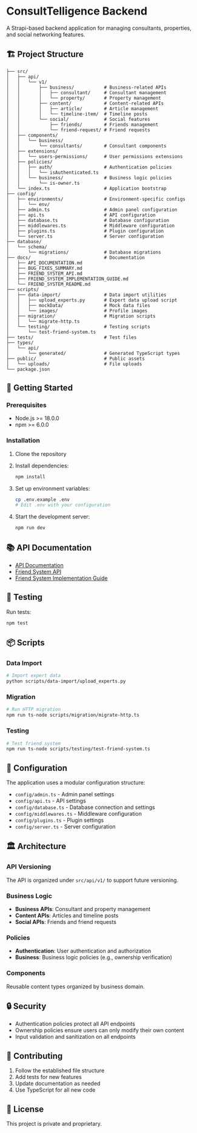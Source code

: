 # ConsultTelligence Backend

A Strapi-based backend application for managing consultants, properties, and social networking features.

## 🏗️ Project Structure

```
├── src/
│   ├── api/
│   │   └── v1/
│   │       ├── business/           # Business-related APIs
│   │       │   ├── consultant/     # Consultant management
│   │       │   └── property/       # Property management
│   │       ├── content/            # Content-related APIs
│   │       │   ├── article/        # Article management
│   │       │   └── timeline-item/  # Timeline posts
│   │       └── social/             # Social features
│   │           ├── friends/        # Friends management
│   │           └── friend-request/ # Friend requests
│   ├── components/
│   │   └── business/
│   │       └── consultants/        # Consultant components
│   ├── extensions/
│   │   └── users-permissions/      # User permissions extensions
│   ├── policies/
│   │   ├── auth/                   # Authentication policies
│   │   │   └── isAuthenticated.ts
│   │   └── business/               # Business logic policies
│   │       └── is-owner.ts
│   └── index.ts                    # Application bootstrap
├── config/
│   ├── environments/               # Environment-specific configs
│   │   └── env/
│   ├── admin.ts                    # Admin panel configuration
│   ├── api.ts                      # API configuration
│   ├── database.ts                 # Database configuration
│   ├── middlewares.ts              # Middleware configuration
│   ├── plugins.ts                  # Plugin configuration
│   └── server.ts                   # Server configuration
├── database/
│   └── schema/
│       └── migrations/             # Database migrations
├── docs/                           # Documentation
│   ├── API_DOCUMENTATION.md
│   ├── BUG_FIXES_SUMMARY.md
│   ├── FRIEND_SYSTEM_API.md
│   ├── FRIEND_SYSTEM_IMPLEMENTATION_GUIDE.md
│   └── FRIEND_SYSTEM_README.md
├── scripts/
│   ├── data-import/                # Data import utilities
│   │   ├── upload_experts.py       # Expert data upload script
│   │   ├── mockData/               # Mock data files
│   │   └── images/                 # Profile images
│   ├── migration/                  # Migration scripts
│   │   └── migrate-http.ts
│   └── testing/                    # Testing scripts
│       └── test-friend-system.ts
├── tests/                          # Test files
├── types/
│   └── api/
│       └── generated/              # Generated TypeScript types
├── public/                         # Public assets
│   └── uploads/                    # File uploads
└── package.json
```

## 🚀 Getting Started

### Prerequisites

- Node.js >= 18.0.0
- npm >= 6.0.0

### Installation

1. Clone the repository
2. Install dependencies:
   ```bash
   npm install
   ```

3. Set up environment variables:
   ```bash
   cp .env.example .env
   # Edit .env with your configuration
   ```

4. Start the development server:
   ```bash
   npm run dev
   ```

## 📚 API Documentation

- [API Documentation](./docs/API_DOCUMENTATION.md)
- [Friend System API](./docs/FRIEND_SYSTEM_API.md)
- [Friend System Implementation Guide](./docs/FRIEND_SYSTEM_IMPLEMENTATION_GUIDE.md)

## 🧪 Testing

Run tests:
```bash
npm test
```

## 📦 Scripts

### Data Import
```bash
# Import expert data
python scripts/data-import/upload_experts.py
```

### Migration
```bash
# Run HTTP migration
npm run ts-node scripts/migration/migrate-http.ts
```

### Testing
```bash
# Test friend system
npm run ts-node scripts/testing/test-friend-system.ts
```

## 🔧 Configuration

The application uses a modular configuration structure:

- `config/admin.ts` - Admin panel settings
- `config/api.ts` - API settings
- `config/database.ts` - Database connection and settings
- `config/middlewares.ts` - Middleware configuration
- `config/plugins.ts` - Plugin settings
- `config/server.ts` - Server configuration

## 🏛️ Architecture

### API Versioning
The API is organized under `src/api/v1/` to support future versioning.

### Business Logic
- **Business APIs**: Consultant and property management
- **Content APIs**: Articles and timeline posts
- **Social APIs**: Friends and friend requests

### Policies
- **Authentication**: User authentication and authorization
- **Business**: Business logic policies (e.g., ownership verification)

### Components
Reusable content types organized by business domain.

## 🔒 Security

- Authentication policies protect all API endpoints
- Ownership policies ensure users can only modify their own content
- Input validation and sanitization on all endpoints

## 📝 Contributing

1. Follow the established file structure
2. Add tests for new features
3. Update documentation as needed
4. Use TypeScript for all new code

## 📄 License

This project is private and proprietary.
